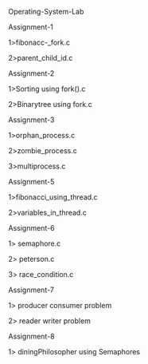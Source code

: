 
Operating-System-Lab


Assignment-1

1>fibonacc-_fork.c

2>parent_child_id.c

Assignment-2

1>Sorting using fork().c

2>Binarytree using fork.c

Assignment-3

1>orphan_process.c

2>zombie_process.c

3>multiprocess.c


Assignment-5

1>fibonacci_using_thread.c

2>variables_in_thread.c


Assignment-6

1> semaphore.c

2> peterson.c

3> race_condition.c


Assignment-7

1> producer consumer problem

2> reader writer problem


Assignment-8

1> diningPhilosopher using Semaphores

